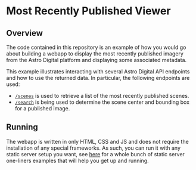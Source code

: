 # Most Recently Published Viewer

## Overview

The code contained in this repository is an example of how you would go about building a webapp to display the most recently published imagery from the Astro Digital platform and displaying some associated metadata.

This example illustrates interacting with several Astro Digital API endpoints and how to use the returned data. In particular, the following endpoints are used:

- [`/scenes`](http://docs.astrodigital.com/v1.0/docs/scenes) is used to retrieve a list of the most recently published scenes.
- [`/search`](http://docs.astrodigital.com/v1.0/docs/search) is being used to determine the scene center and bounding box for a published image.

## Running

The webapp is written in only HTML, CSS and JS and does not require the installation of any special frameworks. As such, you can run it with any static server setup you want, see [here](https://gist.github.com/willurd/5720255) for a whole bunch of static server one-liners examples that will help you get up and running.

